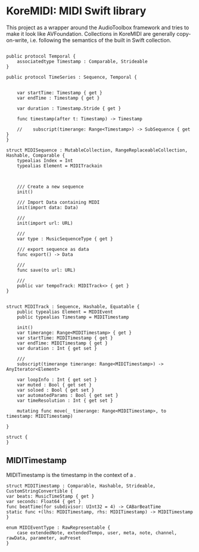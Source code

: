 # KoreMIDI: MIDI Swift library

This project as a wrapper around the AudioToolbox framework and tries to make it look like AVFoundation.
Collections in KoreMIDI are generally copy-on-write, i.e. following the semantics of the built in Swift collection.

```

public protocol Temporal {
    associatedtype Timestamp : Comparable, Strideable
}

public protocol TimeSeries : Sequence, Temporal {


    var startTime: Timestamp { get }
    var endTime : Timestamp { get }

    var duration : Timestamp.Stride { get }

    func timestamp(after t: Timestamp) -> Timestamp

    //    subscript(timerange: Range<Timestamp>) -> SubSequence { get }
}

```

```
struct MIDISequence : MutableCollection, RangeReplaceableCollection, Hashable, Comparable {
    typealias Index = Int
    typealias Element = MIDITrackain
    

    
    /// Create a new sequence
    init()

    /// Import Data containing MIDI
    init(import data: Data)

    /// 
    init(import url: URL)

    /// 
    var type : MusicSequenceType { get }
    
    /// export sequence as data
    func export() -> Data

    ///
    func save(to url: URL)

    ///
    public var tempoTrack: MIDITrack<> { get }
}

```


```

```

```
struct MIDITrack : Sequence, Hashable, Equatable {
    public typealias Element = MIDIEvent
    public typealias Timestamp = MIDITimestamp

    init()
    var timerange: Range<MIDITimestamp> { get }
    var startTime: MIDITimestamp { get }
    var endTime: MIDITimestamp { get }
    var duration : Int { get set }

    /// 
    subscript(timerange timerange: Range<MIDITimestamp>) -> AnyIterator<Element>

    var loopInfo : Int { get set }
    var muted : Bool { get set }
    var soloed : Bool { get set }
    var automatedParams : Bool { get set }
    var timeResolution : Int { get set } 
    
    mutating func move(_ timerange: Range<MIDITimestamp>, to timestamp: MIDITimestamp)
    
}
```

```
struct {
}
```

 

## MIDITimestamp

MIDITimestamp is the timestamp in the context of a . 

```
struct MIDITimestamp : Comparable, Hashable, Strideable, CustomStringConvertible {
var beats: MusicTimeStamp { get }
var seconds: Float64 { get }
func beatTime(for subdivisor: UInt32 = 4) -> CABarBeatTime
static func +(lhs: MIDITimestamp, rhs: MIDITimestamp) -> MIDITimestamp
}
```


```
enum MIDIEventType : RawRepresentable {
    case extendedNote, extendedTempo, user, meta, note, channel, rawData, parameter, auPreset
}

```
